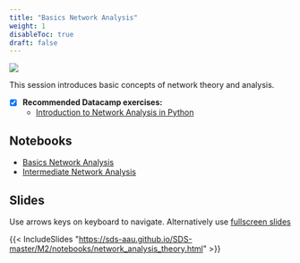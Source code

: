```yaml
---
title: "Basics Network Analysis"
weight: 1
disableToc: true
draft: false
---
```


![](https://raw.githubusercontent.com/aaubs/ds-master/main/media/hearder_goldie_space_6.png)

This session introduces basic concepts of network theory and analysis.

* [X] **Recommended Datacamp exercises:**
   * [Introduction to Network Analysis in Python](https://learn.datacamp.com/courses/introduction-to-network-analysis-in-python) 
   
## Notebooks

* [Basics Network Analysis](https://colab.research.google.com/github/aaubs/ds-master/blob/main/courses/ds4b-m2-1-nw/notebooks/s1-nw-intro.ipynb)
* [Intermediate Network Analysis](https://colab.research.google.com/github/aaubs/ds-master/blob/main/courses/ds4b-m2-1-nw/notebooks/s2-nw-intermediate.ipynb)


## Slides

  Use arrows keys on keyboard to navigate. Alternatively use [fullscreen slides](https://sds-aau.github.io/SDS-master/M2/notebooks/network_analysis_theory.html)
    
  {{< IncludeSlides "https://sds-aau.github.io/SDS-master/M2/notebooks/network_analysis_theory.html" >}}


